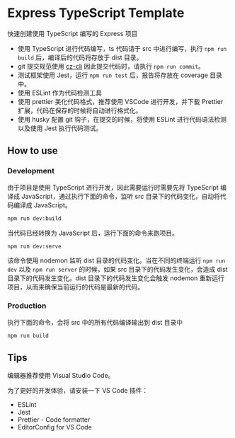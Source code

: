 # Express TypeScript Template

快速创建使用 TypeScript 编写的 Express 项目

- 使用 TypeScript 进行代码编写，ts 代码请于 src 中进行编写，执行 `npm run build` 后，编译后的代码将存放于 dist 目录。
- git 提交规范使用 [cz-cli](https://github.com/commitizen/cz-cli) 因此提交代码时，请执行 `npm run commit`。
- 测试框架使用 Jest，运行 `npm run test` 后，报告将存放在 coverage 目录中。
- 使用 ESLint 作为代码检测工具
- 使用 prettier 美化代码格式，推荐使用 VSCode 进行开发，并下载 Prettier 扩展，代码在保存的时候将自动进行格式化。
- 使用 husky 配置 git 钩子，在提交的时候，将使用 ESLint 进行代码语法检测以及使用 Jest 执行代码测试。

## How to use

### Development

由于项目是使用 TypeScript 进行开发，因此需要运行时需要先将 TypeScript 编译成 JavaScript，通过执行下面的命令，监听 src 目录下的代码变化，自动将代码编译成 JavaScript。

```bash
npm run dev:build
```

当代码已经转换为 JavaScript 后，运行下面的命令来跑项目。

```bash
npm run dev:serve
```

该命令使用 nodemon 监听 dist 目录的代码变化。当在不同的终端运行 `npm run dev` 以及 `npm run server` 的时候，如果 src 目录下的代码发生变化，会造成 dist 目录下的代码发生变化。dist 目录下的代码发生变化会触发 nodemon 重新运行项目，从而来确保当前运行的代码是最新的代码。

### Production

执行下面的命令，会将 src 中的所有代码编译输出到 dist 目录中

```bash
npm run build
```

## Tips

编辑器推荐使用 Visual Studio Code。

为了更好的开发体验，请安装一下 VS Code 插件：

- ESLint
- Jest
- Prettier - Code formatter
- EditorConfig for VS Code
